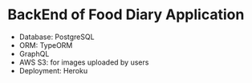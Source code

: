 # BackEnd of Food Diary Application

- Database: PostgreSQL
- ORM: TypeORM
- GraphQL
- AWS S3: for images uploaded by users
- Deployment: Heroku
